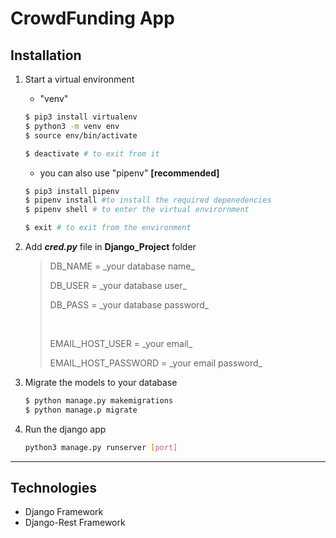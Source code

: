 # CrowdFunding App

## Installation

1. Start a virtual environment

   - "venv"

   ```bash
   $ pip3 install virtualenv
   $ python3 -m venv env
   $ source env/bin/activate

   $ deactivate # to exit from it
   ```

   - you can also use "pipenv" **[recommended]**

   ```bash
   $ pip3 install pipenv
   $ pipenv install #to install the required depenedencies
   $ pipenv shell # to enter the virtual envirornment

   $ exit # to exit from the environment
   ```

2. Add ***cred.py*** file in **Django_Project** folder
   <blockquote>
      <p>DB_NAME = _your database name_ </p>
      <p>DB_USER = _your database user_ </p>
      <p>DB_PASS = _your database password_ </p>
      <br/>
      <p>EMAIL_HOST_USER = _your email_ </p>
      <p>EMAIL_HOST_PASSWORD = _your email password_ </p>
   </blockquote>
3. Migrate the models to your database
   ```bash
   $ python manage.py makemigrations
   $ python manage.p migrate
   ```
4. Run the django app

   ```bash
   python3 manage.py runserver [port]
   ```

---

## Technologies

- Django Framework
- Django-Rest Framework
